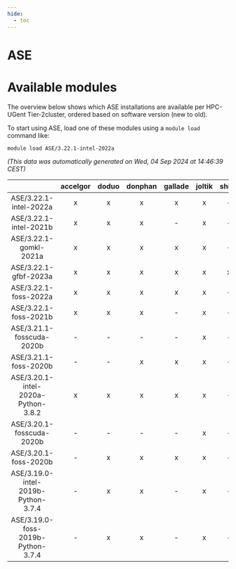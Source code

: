 ```yaml
---
hide:
  - toc
---
```


ASE
===

# Available modules


The overview below shows which ASE installations are available per HPC-UGent Tier-2cluster, ordered based on software version (new to old).

To start using ASE, load one of these modules using a `module load` command like:

```shell
module load ASE/3.22.1-intel-2022a
```

*(This data was automatically generated on Wed, 04 Sep 2024 at 14:46:39 CEST)*  

| |accelgor|doduo|donphan|gallade|joltik|shinx|skitty|
| :---: | :---: | :---: | :---: | :---: | :---: | :---: | :---: |
|ASE/3.22.1-intel-2022a|x|x|x|x|x|-|x|
|ASE/3.22.1-intel-2021b|x|x|x|-|x|-|x|
|ASE/3.22.1-gomkl-2021a|x|x|x|x|x|-|x|
|ASE/3.22.1-gfbf-2023a|x|x|x|x|x|x|x|
|ASE/3.22.1-foss-2022a|x|x|x|x|x|-|x|
|ASE/3.22.1-foss-2021b|x|x|x|-|x|-|x|
|ASE/3.21.1-fosscuda-2020b|-|-|-|-|x|-|-|
|ASE/3.21.1-foss-2020b|-|-|x|x|x|-|-|
|ASE/3.20.1-intel-2020a-Python-3.8.2|x|x|x|x|x|-|x|
|ASE/3.20.1-fosscuda-2020b|-|-|-|-|x|-|-|
|ASE/3.20.1-foss-2020b|-|x|x|x|x|-|x|
|ASE/3.19.0-intel-2019b-Python-3.7.4|-|x|x|-|x|-|x|
|ASE/3.19.0-foss-2019b-Python-3.7.4|-|x|x|-|x|-|x|
